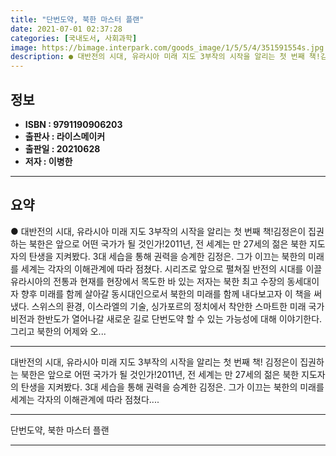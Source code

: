 ```yaml
---
title: "단번도약, 북한 마스터 플랜"
date: 2021-07-01 02:37:28
categories: [국내도서, 사회과학]
image: https://bimage.interpark.com/goods_image/1/5/5/4/351591554s.jpg
description: ● 대반전의 시대, 유라시아 미래 지도 3부작의 시작을 알리는 첫 번째 책!김정은이 집권하는 북한은 앞으로 어떤 국가가 될 것인가!2011년, 전 세계는 만 27세의 젊은 북한 지도자의 탄생을 지켜봤다. 3대 세습을 통해 권력을 승계한 김정은. 그가 이끄는 북한의 미래를 세계는 각자의
---
```


## **정보**

- **ISBN : 9791190906203**
- **출판사 : 라이스메이커**
- **출판일 : 20210628**
- **저자 : 이병한**

------



## **요약**

●  대반전의 시대, 유라시아 미래 지도 3부작의 시작을 알리는 첫 번째 책!김정은이 집권하는 북한은 앞으로 어떤 국가가 될 것인가!2011년, 전 세계는 만 27세의 젊은 북한 지도자의 탄생을 지켜봤다. 3대 세습을 통해 권력을 승계한 김정은. 그가 이끄는 북한의 미래를 세계는 각자의 이해관계에 따라 점쳤다.  시리즈로 앞으로 펼쳐질 반전의 시대를 이끌 유라시아의 전통과 현재를 현장에서 목도한 바 있는 저자는 북한 최고 수장의 동세대이자 향후 미래를 함께 살아갈 동시대인으로서 북한의 미래를 함께 내다보고자 이 책을 써냈다. 스위스의 환경, 이스라엘의 기술, 싱가포르의 정치에서 착안한 스마트한 미래 국가 비전과 한반도가 열어나갈 새로운 길로 단번도약 할 수 있는 가능성에 대해 이야기한다. 그리고 북한의 어제와 오...

------

대반전의 시대, 유라시아 미래 지도 3부작의 시작을 알리는 첫 번째 책!
김정은이 집권하는 북한은 앞으로 어떤 국가가 될 것인가!2011년, 전 세계는 만 27세의 젊은 북한 지도자의 탄생을 지켜봤다. 3대 세습을 통해 권력을 승계한 김정은. 그가 이끄는 북한의 미래를 세계는 각자의 이해관계에 따라 점쳤다.... 

------


단번도약, 북한 마스터 플랜 

------


